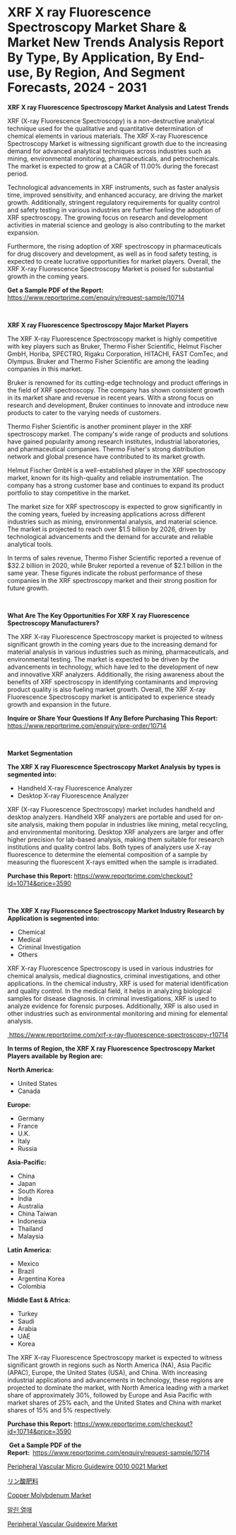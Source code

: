 <p><h1>XRF X ray Fluorescence Spectroscopy Market Share & Market New Trends Analysis Report By Type, By Application, By End-use, By Region, And Segment Forecasts, 2024 - 2031</h1></p><p><strong>XRF X ray Fluorescence Spectroscopy Market Analysis and Latest Trends</strong></p>
<p><p>XRF (X-ray Fluorescence Spectroscopy) is a non-destructive analytical technique used for the qualitative and quantitative determination of chemical elements in various materials. The XRF X-ray Fluorescence Spectroscopy Market is witnessing significant growth due to the increasing demand for advanced analytical techniques across industries such as mining, environmental monitoring, pharmaceuticals, and petrochemicals. The market is expected to grow at a CAGR of 11.00% during the forecast period.</p><p>Technological advancements in XRF instruments, such as faster analysis time, improved sensitivity, and enhanced accuracy, are driving the market growth. Additionally, stringent regulatory requirements for quality control and safety testing in various industries are further fueling the adoption of XRF spectroscopy. The growing focus on research and development activities in material science and geology is also contributing to the market expansion.</p><p>Furthermore, the rising adoption of XRF spectroscopy in pharmaceuticals for drug discovery and development, as well as in food safety testing, is expected to create lucrative opportunities for market players. Overall, the XRF X-ray Fluorescence Spectroscopy Market is poised for substantial growth in the coming years.</p></p>
<p><strong>Get a Sample PDF of the Report:&nbsp;</strong> <a href="https://www.reportprime.com/enquiry/request-sample/10714">https://www.reportprime.com/enquiry/request-sample/10714</a></p>
<p>&nbsp;</p>
<p><strong>XRF X ray Fluorescence Spectroscopy Major Market Players</strong></p>
<p><p>The XRF X-ray Fluorescence Spectroscopy market is highly competitive with key players such as Bruker, Thermo Fisher Scientific, Helmut Fischer GmbH, Horiba, SPECTRO, Rigaku Corporation, HITACHI, FAST ComTec, and Olympus. Bruker and Thermo Fisher Scientific are among the leading companies in this market.</p><p>Bruker is renowned for its cutting-edge technology and product offerings in the field of XRF spectroscopy. The company has shown consistent growth in its market share and revenue in recent years. With a strong focus on research and development, Bruker continues to innovate and introduce new products to cater to the varying needs of customers.</p><p>Thermo Fisher Scientific is another prominent player in the XRF spectroscopy market. The company's wide range of products and solutions have gained popularity among research institutes, industrial laboratories, and pharmaceutical companies. Thermo Fisher's strong distribution network and global presence have contributed to its market growth.</p><p>Helmut Fischer GmbH is a well-established player in the XRF spectroscopy market, known for its high-quality and reliable instrumentation. The company has a strong customer base and continues to expand its product portfolio to stay competitive in the market.</p><p>The market size for XRF spectroscopy is expected to grow significantly in the coming years, fueled by increasing applications across different industries such as mining, environmental analysis, and material science. The market is projected to reach over $1.5 billion by 2026, driven by technological advancements and the demand for accurate and reliable analytical tools.</p><p>In terms of sales revenue, Thermo Fisher Scientific reported a revenue of $32.2 billion in 2020, while Bruker reported a revenue of $2.1 billion in the same year. These figures indicate the robust performance of these companies in the XRF spectroscopy market and their strong position for future growth.</p></p>
<p>&nbsp;</p>
<p><strong>What Are The Key Opportunities For XRF X ray Fluorescence Spectroscopy Manufacturers?</strong></p>
<p><p>The XRF X-ray Fluorescence Spectroscopy market is projected to witness significant growth in the coming years due to the increasing demand for material analysis in various industries such as mining, pharmaceuticals, and environmental testing. The market is expected to be driven by the advancements in technology, which have led to the development of new and innovative XRF analyzers. Additionally, the rising awareness about the benefits of XRF spectroscopy in identifying contaminants and improving product quality is also fueling market growth. Overall, the XRF X-ray Fluorescence Spectroscopy market is anticipated to experience steady growth and expansion in the future.</p></p>
<p><strong>Inquire or Share Your Questions If Any Before Purchasing This Report:</strong> <a href="https://www.reportprime.com/enquiry/pre-order/10714">https://www.reportprime.com/enquiry/pre-order/10714</a></p>
<p>&nbsp;</p>
<p><strong>Market Segmentation</strong></p>
<p><strong>The XRF X ray Fluorescence Spectroscopy Market Analysis by types is segmented into:</strong></p>
<p><ul><li>Handheld X-ray Fluorescence Analyzer</li><li>Desktop X-ray Fluorescence Analyzer</li></ul></p>
<p><p>XRF (X-ray Fluorescence Spectroscopy) market includes handheld and desktop analyzers. Handheld XRF analyzers are portable and used for on-site analysis, making them popular in industries like mining, metal recycling, and environmental monitoring. Desktop XRF analyzers are larger and offer higher precision for lab-based analysis, making them suitable for research institutions and quality control labs. Both types of analyzers use X-ray fluorescence to determine the elemental composition of a sample by measuring the fluorescent X-rays emitted when the sample is irradiated.</p></p>
<p><strong>Purchase this Report:&nbsp;</strong><a href="https://www.reportprime.com/checkout?id=10714&price=3590">https://www.reportprime.com/checkout?id=10714&price=3590</a></p>
<p>&nbsp;</p>
<p><strong>The XRF X ray Fluorescence Spectroscopy Market Industry Research by Application is segmented into:</strong></p>
<p><ul><li>Chemical</li><li>Medical</li><li>Criminal Investigation</li><li>Others</li></ul></p>
<p><p>XRF X-ray Fluorescence Spectroscopy is used in various industries for chemical analysis, medical diagnostics, criminal investigations, and other applications. In the chemical industry, XRF is used for material identification and quality control. In the medical field, it helps in analyzing biological samples for disease diagnosis. In criminal investigations, XRF is used to analyze evidence for forensic purposes. Additionally, XRF is also used in other industries such as environmental monitoring and mining for elemental analysis.</p></p>
<p><a href="https://www.reportprime.com/xrf-x-ray-fluorescence-spectroscopy-r10714">&nbsp;https://www.reportprime.com/xrf-x-ray-fluorescence-spectroscopy-r10714</a></p>
<p><strong>In terms of Region, the XRF X ray Fluorescence Spectroscopy Market Players available by Region are:</strong></p>
<p>
    <p> <strong> North America: </strong>
        <ul>
            <li>United States</li>
            <li>Canada</li>
        </ul>
        </p> 
    <p> <strong> Europe: </strong>
        <ul>
            <li>Germany</li>
            <li>France</li>
            <li>U.K.</li>
            <li>Italy</li>
            <li>Russia</li>
        </ul>
        </p> 
    <p> <strong> Asia-Pacific: </strong>
        <ul>
            <li>China</li>
            <li>Japan</li>
            <li>South Korea</li>
            <li>India</li>
            <li>Australia</li>
            <li>China Taiwan</li>
            <li>Indonesia</li>
            <li>Thailand</li>
            <li>Malaysia</li>
        </ul>
        </p> 
    <p> <strong> Latin America: </strong>
        <ul>
            <li>Mexico</li>
            <li>Brazil</li>
            <li>Argentina Korea</li>
            <li>Colombia</li>
        </ul>
        </p> 
    <p> <strong> Middle East & Africa: </strong>
        <ul>
            <li>Turkey</li>
            <li>Saudi</li>
            <li>Arabia</li>
            <li>UAE</li>
            <li>Korea</li>
        </ul>
    </p>
    </p>
<p><p>The XRF X-ray Fluorescence Spectroscopy market is expected to witness significant growth in regions such as North America (NA), Asia Pacific (APAC), Europe, the United States (USA), and China. With increasing industrial applications and advancements in technology, these regions are projected to dominate the market, with North America leading with a market share of approximately 30%, followed by Europe and Asia Pacific with market shares of 25% each, and the United States and China with market shares of 15% and 5% respectively.</p></p>
<p><strong>Purchase this Report: </strong><a href="https://www.reportprime.com/checkout?id=10714&price=3590">https://www.reportprime.com/checkout?id=10714&price=3590</a></p>
<p>&nbsp;<strong>Get a Sample PDF of the Report:&nbsp;&nbsp;</strong><a href="https://www.reportprime.com/enquiry/request-sample/10714">https://www.reportprime.com/enquiry/request-sample/10714</a></p>
<p><strong></strong></p>
<p><p><a href="https://github.com/jsmusil/Market-Research-Report-List-2/blob/main/peripheral-vascular-micro-guidewire-0010-0021-market.md">Peripheral Vascular Micro Guidewire 0010 0021 Market</a></p><p><a href="https://github.com/cnnriuez22368/Market-Research-Report-List-1/blob/main/312016824154.md">リン酸肥料</a></p><p><a href="https://issuu.com/reportprime-2/docs/copper-molybdenum-market-size-2030.pptx">Copper Molybdenum Market</a></p><p><a href="https://github.com/vs10l4sfg5c/Market-Research-Report-List-1/blob/main/537143722063.md">말린 열매</a></p><p><a href="https://github.com/yemakinde/Market-Research-Report-List-2/blob/main/peripheral-vascular-guidewire-market.md">Peripheral Vascular Guidewire Market</a></p></p>